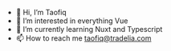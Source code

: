 - 👋 Hi, I’m Taofiq
- 👀 I’m interested in everything Vue
- 🌱 I’m currently learning Nuxt and Typescript
- 📫 How to reach me taofiq@tradelia.com

<!---
taofiq-tradelia/taofiq-tradelia is a ✨ special ✨ repository because its `README.md` (this file) appears on your GitHub profile.
You can click the Preview link to take a look at your changes.
--->
